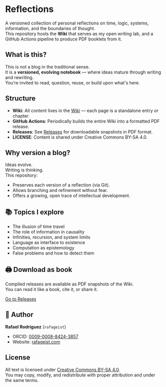 # Reflections

A versioned collection of personal reflections on time, logic, systems, information, and the boundaries of thought.  
This repository hosts the **Wiki** that serves as my open writing lab, and a GitHub Actions pipeline to produce PDF booklets from it.

## What is this?

This is not a blog in the traditional sense.  
It is a **versioned, evolving notebook** — where ideas mature through writing and rewriting.  
You’re invited to read, question, reuse, or build upon what's here.

## Structure

-  **Wiki**: All content lives in the [Wiki](../../wiki) — each page is a standalone entry or chapter.
-  **GitHub Actions**: Periodically builds the entire Wiki into a formatted PDF release.
-  **Releases**: See [Releases](../../releases) for downloadable snapshots in PDF format.
-  **LICENSE**: Content is shared under Creative Commons BY-SA 4.0.

## Why version a blog?

Ideas evolve.  
Writing is thinking.  
This repository:
- Preserves each version of a reflection (via Git).
- Allows branching and refinement without fear.
- Offers a growing, open trace of intellectual development.

## 📚 Topics I explore

- The illusion of time travel  
- The role of information in causality  
- Infinities, recursion, and system limits  
- Language as interface to existence  
- Computation as epistemology  
- False problems and how to detect them  

## 🖨️ Download as book

Compiled releases are available as PDF snapshots of the Wiki.  
You can read it like a book, cite it, or share it.

[Go to Releases](../../releases)

## 👤 Author

**Rafael Rodríguez** (`rafageist`)  
- ORCID: [0009-0008-8424-3857](https://orcid.org/0009-0008-8424-3857)  
- Website: [rafageist.com](https://rafageist.com)

## License

All text is licensed under [Creative Commons BY-SA 4.0](https://creativecommons.org/licenses/by-sa/4.0/).  
You may copy, modify, and redistribute with proper attribution and under the same terms.

